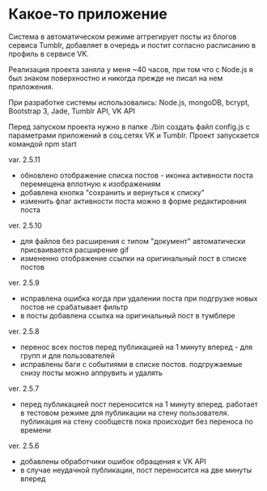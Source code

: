 # Какое-то приложение

Cистема в автоматическом режиме аггрегирует посты из блогов сервиса Tumblr, добавляет в очередь и постит согласно расписанию в профиль в сервисе VK.

Реализация проекта заняла у меня ~40 часов, при том что с Node.js я был знаком поверхностно и никогда прежде не писал на нем приложения.

При разработке системы использовались: Node.js, mongoDB, bcrypt, Bootstrap 3, Jade, Tumblr API, VK API

Перед запуском проекта нужно в папке ./bin создать файл config.js с параметрами приложений в соц.сетях VK и Tumblr.
Проект запускается командой npm start

var. 2.5.11
- обновлено отображение списка постов - иконка активности поста перемещена вплотную к изображениям
- добавлена кнопка "сохранить и вернуться к списку"
- изменить флаг активности поста можно в форме редактировния поста

ver. 2.5.10
- для файлов без расширения с типом "документ" автоматически присваивается расширение gif
- измененно отображение ссылки на оригинальный пост в списке постов

ver. 2.5.9
- исправлена ошибка когда при удалении поста при подгрузке новых постов не срабатывает фильтр
- в посты добавлена ссылка на оригинальный пост в тумблере

ver. 2.5.8
- перенос всех постов перед публикацией на 1 минуту вперед - для групп и для пользователей
- исправлены баги с событиями в списке постов. подгружаемые снизу посты можно аппрувить и удалять

ver. 2.5.7
- перед публикацией пост переносится на 1 минуту вперед. работает в тестовом режиме для публикации на стену пользователя. публикация на стену сообществ пока происходит без переноса по времени

ver. 2.5.6
- добавлены обработчики ошибок обращения к VK API
- в случае неудачной публикации, пост переносится на две минуты вперед